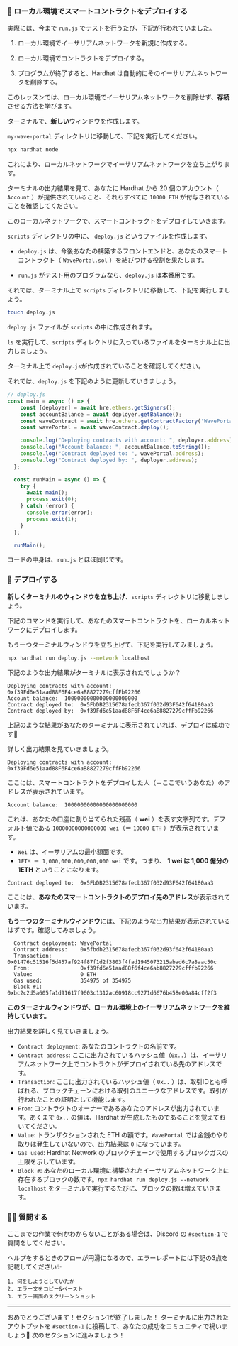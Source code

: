### 🐣 ローカル環境でスマートコントラクトをデプロイする

実際には、今まで `run.js` でテストを行うたび、下記が行われていました。

1. ローカル環境でイーサリアムネットワークを新規に作成する。

2. ローカル環境でコントラクトをデプロイする。

3. プログラムが終了すると、Hardhat は自動的にそのイーサリアムネットワークを削除する。

このレッスンでは、ローカル環境でイーサリアムネットワークを削除せず、**存続**させる方法を学びます。

ターミナルで、**新しい**ウィンドウを作成します。

`my-wave-portal` ディレクトリに移動して、下記を実行してください。

```bash
npx hardhat node
```

これにより、ローカルネットワークでイーサリアムネットワークを立ち上がります。

ターミナルの出力結果を見て、あなたに Hardhat から 20 個のアカウント（ `Account` ）が提供されていること、それらすべてに `10000 ETH` が付与されていることを確認してください。

このローカルネットワークで、スマートコントラクトをデプロイしていきます。

`scripts` ディレクトリの中に、 `deploy.js` というファイルを作成します。

- `deploy.js` は、今後あなたの構築するフロントエンドと、あなたのスマートコントラクト（ `WavePortal.sol` ）を結びつける役割を果たします。

- `run.js` がテスト用のプログラムなら、`deploy.js` は本番用です。

それでは、ターミナル上で `scripts` ディレクトリに移動して、下記を実行しましょう。

```bash
touch deploy.js
```

`deploy.js` ファイルが `scripts` の中に作成されます。

`ls` を実行して、`scripts` ディレクトリに入っているファイルをターミナル上に出力しましょう。

ターミナル上で `deploy.js`が作成されていることを確認してください。

それでは、`deploy.js` を下記のように更新していきましょう。

```javascript
// deploy.js
const main = async () => {
	const [deployer] = await hre.ethers.getSigners();
	const accountBalance = await deployer.getBalance();
	const waveContract = await hre.ethers.getContractFactory('WavePortal');
	const wavePortal = await waveContract.deploy();

	console.log("Deploying contracts with account: ", deployer.address);
	console.log("Account balance: ", accountBalance.toString());
	console.log("Contract deployed to: ", wavePortal.address);
	console.log("Contract deployed by: ", deployer.address);
  };

  const runMain = async () => {
	try {
	  await main();
	  process.exit(0);
	} catch (error) {
	  console.error(error);
	  process.exit(1);
	}
  };

  runMain();
```

コードの中身は、`run.js` とほぼ同じです。
### 🎉 デプロイする

**新しくターミナルのウィンドウを立ち上げ**、`scripts` ディレクトリに移動しましょう。

下記のコマンドを実行して、あなたのスマートコントラクトを、ローカルネットワークにデプロイします。

もう一つターミナルウィンドウを立ち上げて、下記を実行してみましょう。

```bash
npx hardhat run deploy.js --network localhost
```
下記のような出力結果がターミナルに表示されたでしょうか？

```
Deploying contracts with account:  0xf39Fd6e51aad88F6F4ce6aB8827279cffFb92266
Account balance:  10000000000000000000000
Contract deployed to:  0x5FbDB2315678afecb367f032d93F642f64180aa3
Contract deployed by:  0xf39Fd6e51aad88F6F4ce6aB8827279cffFb92266
```

上記のような結果があなたのターミナルに表示されていれば、デプロイは成功です🎉

詳しく出力結果を見ていきましょう。

```
Deploying contracts with account:  0xf39Fd6e51aad88F6F4ce6aB8827279cffFb92266
```

ここには、スマートコントラクトをデプロイした人（＝ここでいうあなた）のアドレスが表示されています。

```
Account balance:  10000000000000000000000
```

これは、あなたの口座に割り当てられた残高（ **wei** ）を表す文字列です。デフォルト値である `10000000000000000 wei`（＝ `10000 ETH` ）が表示されています。
- `Wei` は、イーサリアムの最小額面です。
- `1ETH ＝ 1,000,000,000,000,000 wei` です。つまり、 **1 wei は 1,000 億分の 1ETH** ということになります。

```
Contract deployed to:  0x5FbDB2315678afecb367f032d93F642f64180aa3
```

ここには、**あなたのスマートコントラクトのデプロイ先のアドレス**が表示されています。

**もう一つのターミナルウィンドウ**には、下記のような出力結果が表示されているはずです。確認してみましょう。

```
  Contract deployment: WavePortal
  Contract address:    0x5fbdb2315678afecb367f032d93f642f64180aa3
  Transaction:         0x01476c51516f5d457af924f87f1d2f3803f4fad1945073215abad6c7a8aac50c
  From:                0xf39fd6e51aad88f6f4ce6ab8827279cfffb92266
  Value:               0 ETH
  Gas used:            354975 of 354975
  Block #1:            0xbc2c2d5a605fa1d91617f9603c1312ac60918cc9271d6676b458e00a84cff2f3
```

**このターミナルウィンドウが、ローカル環境上のイーサリアムネットワークを維持しています。**

出力結果を詳しく見ていきましょう。
- `Contract deployment`: あなたのコントラクトの名前です。
- `Contract address`: ここに出力されているハッシュ値（`0x..`）は、イーサリアムネットワーク上でコントラクトがデプロイされている先のアドレスです。
- `Transaction`: ここに出力されているハッシュ値（ `0x..` ）は、取引IDとも呼ばれる、ブロックチェーンにおける取引のユニークなアドレスです。取引が行われたことの証明として機能します。
- `From`: コントラクトのオーナーであるあなたのアドレスが出力されています。あくまで `0x..` の値は、Hardhat が生成したものであることを覚えておいてください。
- `Value`: トランザクションされた ETH の額です。`WavePortal` では金銭のやり取りは発生していないので、出力結果は `0` になっています。
- `Gas used`: Hardhat Network のブロックチェーンで使用するブロックガスの上限を示しています。
- `Block #`:  あなたのローカル環境に構築されたイーサリアムネットワーク上に存在するブロックの数です。`npx hardhat run deploy.js --network localhost` をターミナルで実行するたびに、ブロックの数は増えていきます。
### 🙋‍♂️ 質問する

ここまでの作業で何かわからないことがある場合は、Discord の `#section-1` で質問をしてください。

ヘルプをするときのフローが円滑になるので、エラーレポートには下記の3点を記載してください✨
```
1. 何をしようとしていたか
2. エラー文をコピー&ペースト
3. エラー画面のスクリーンショット
```
---
おめでとうございます！セクション1が終了しました！
ターミナルに出力されたアウトプットを `#section-1` に投稿して、あなたの成功をコミュニティで祝いましょう🎉
次のセクションに進みましょう！
